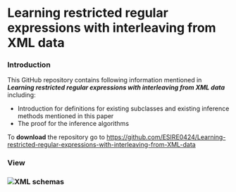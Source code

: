 # Learning restricted regular expressions with interleaving from XML data

### Introduction

This GitHub repository contains following information mentioned in ***Learning restricted regular expressions with interleaving from XML data*** including:
-    Introduction for definitions for existing subclasses and existing inference methods mentioned in this paper
-    The proof for the inference algorithms

To **download** the repository go to https://github.com/ESIRE0424/Learning-restricted-regular-expressions-with-interleaving-from-XML-data

### View

### ![XML schemas](https://github.com/clRE/XMLSchemas/blob/master/XML%20schemas.png)
